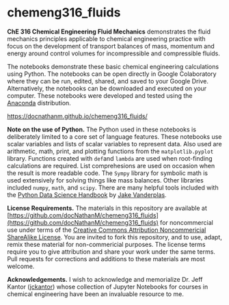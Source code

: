# chemeng316_fluids

**ChE 316 Chemical Engineering Fluid Mechanics** demonstrates the fluid mechanics principles applicable to chemical engineering practice with focus on the development of transport balances of mass, momentum and energy around control volumes for incompressible and compressible fluids.

The notebooks demonstrate these basic chemical engineering calculations using Python. The notebooks can be open directly in Google Colaboratory where they can be run, edited, shared, and saved to your Google Drive. Alternatively, the notebooks can be downloaded and executed on your computer. These notebooks were developed and tested using the [Anaconda](https://www.anaconda.com/download/) distribution.

https://docnathanm.github.io/chemeng316_fluids/

**Note on the use of Python.** The Python used in these notebooks is deliberately limited to a core set of language features.  These notebooks use scalar variables and lists of scalar variables to represent data. Also used are arithmetic, math, print, and plotting functions from the `matplotlib.pyplot` library. Functions created with `def`and `lambda` are used when root-finding calculations are required. List comprehesions are used on occasion when the result is more readable code. The `Sympy` library for symbolic math is used extensively for solving things like mass balances. Other libraries included `numpy`, `math`, and `scipy`. There are many helpful tools included with the [Python Data Science Handbook](https://jakevdp.github.io/PythonDataScienceHandbook/) by [Jake Vanderplas](https://github.com/jakevdp).

**License Requirements.** The materials in this repository are available at
[https://github.com/docNathanM/chemeng316_fluids](https://github.com/docNathanM/chemeng316_fluids)
for noncommercial use under terms of the
[Creative Commons Attribution Noncommericial ShareAlike License](http://creativecommons.org/licenses/by-nc-sa/4.0/).
You are invited to fork this repository, and to use, adapt, remix these material for non-commericial purposes. The license terms require you to give attribution and share your work under the same terms. Pull requests for corrections and additions to these materials are most welcome.

**Acknowledgements.** I wish to acknowledge and memorialize Dr. Jeff Kantor ([jckantor](https://github.com/jckantor)) whose collection of Jupyter Notebooks for courses in chemical engineering have been an invaluable resource to me. 

